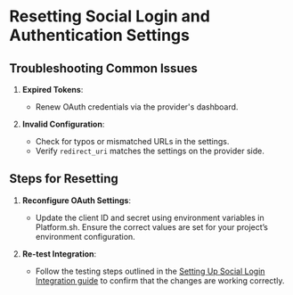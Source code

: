 # Resetting Social Login and Authentication Settings

## Troubleshooting Common Issues

1. **Expired Tokens**:  
   - Renew OAuth credentials via the provider's dashboard.  

2. **Invalid Configuration**:  
   - Check for typos or mismatched URLs in the settings.  
   - Verify `redirect_uri` matches the settings on the provider side.  

## Steps for Resetting

1. **Reconfigure OAuth Settings**:  
   - Update the client ID and secret using environment variables in Platform.sh. Ensure the correct values are set for your project’s environment configuration.

2. **Re-test Integration**:  
   - Follow the testing steps outlined in the [Setting Up Social Login Integration guide](setting-up-social-login.md) to confirm that the changes are working correctly.

